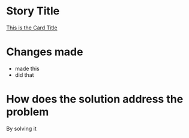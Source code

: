 # Story Title

[This is the Card Title](https://github.com/kuru-project/main-website/issues/1)

# Changes made

- made this
- did that

# How does the solution address the problem

By solving it
